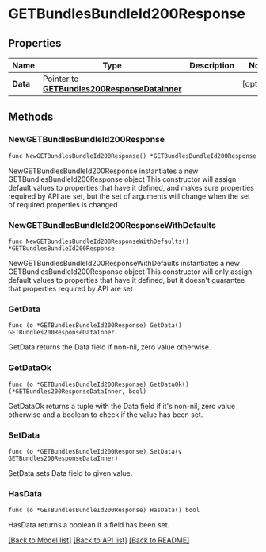 # GETBundlesBundleId200Response

## Properties

Name | Type | Description | Notes
------------ | ------------- | ------------- | -------------
**Data** | Pointer to [**GETBundles200ResponseDataInner**](GETBundles200ResponseDataInner.md) |  | [optional] 

## Methods

### NewGETBundlesBundleId200Response

`func NewGETBundlesBundleId200Response() *GETBundlesBundleId200Response`

NewGETBundlesBundleId200Response instantiates a new GETBundlesBundleId200Response object
This constructor will assign default values to properties that have it defined,
and makes sure properties required by API are set, but the set of arguments
will change when the set of required properties is changed

### NewGETBundlesBundleId200ResponseWithDefaults

`func NewGETBundlesBundleId200ResponseWithDefaults() *GETBundlesBundleId200Response`

NewGETBundlesBundleId200ResponseWithDefaults instantiates a new GETBundlesBundleId200Response object
This constructor will only assign default values to properties that have it defined,
but it doesn't guarantee that properties required by API are set

### GetData

`func (o *GETBundlesBundleId200Response) GetData() GETBundles200ResponseDataInner`

GetData returns the Data field if non-nil, zero value otherwise.

### GetDataOk

`func (o *GETBundlesBundleId200Response) GetDataOk() (*GETBundles200ResponseDataInner, bool)`

GetDataOk returns a tuple with the Data field if it's non-nil, zero value otherwise
and a boolean to check if the value has been set.

### SetData

`func (o *GETBundlesBundleId200Response) SetData(v GETBundles200ResponseDataInner)`

SetData sets Data field to given value.

### HasData

`func (o *GETBundlesBundleId200Response) HasData() bool`

HasData returns a boolean if a field has been set.


[[Back to Model list]](../README.md#documentation-for-models) [[Back to API list]](../README.md#documentation-for-api-endpoints) [[Back to README]](../README.md)


